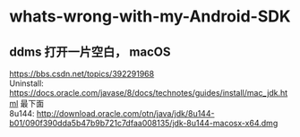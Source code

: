 # whats-wrong-with-my-Android-SDK

## ddms 打开一片空白， macOS
https://bbs.csdn.net/topics/392291968   
Uninstall: https://docs.oracle.com/javase/8/docs/technotes/guides/install/mac_jdk.html 最下面   
8u144: http://download.oracle.com/otn/java/jdk/8u144-b01/090f390dda5b47b9b721c7dfaa008135/jdk-8u144-macosx-x64.dmg
